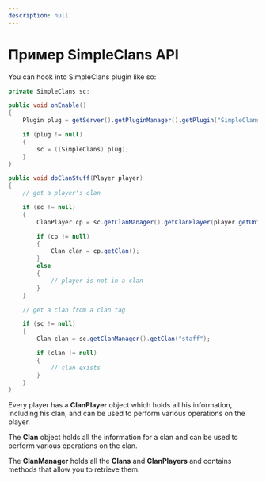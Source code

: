 ```yaml
---
description: null
---
```


# Пример SimpleClans API

You can hook into SimpleClans plugin like so:

```java
private SimpleClans sc;

public void onEnable()
{
    Plugin plug = getServer().getPluginManager().getPlugin("SimpleClans");

    if (plug != null)
    {
        sc = ((SimpleClans) plug);
    }
}
```

```java
public void doClanStuff(Player player)
{
    // get a player's clan

    if (sc != null)
    {
        ClanPlayer cp = sc.getClanManager().getClanPlayer(player.getUniqueId());

        if (cp != null)
        {
            Clan clan = cp.getClan();
        }
        else
        {
            // player is not in a clan
        }
    }

    // get a clan from a clan tag

    if (sc != null)
    {
        Clan clan = sc.getClanManager().getClan("staff");

        if (clan != null)
        {
            // clan exists
        }
    }
}
```

Every player has a **ClanPlayer** object which holds all his information, including his clan, and can be used to perform various operations on the player.

The **Clan** object holds all the information for a clan and can be used to perform various operations on the clan.

The **ClanManager** holds all the **Clans** and **ClanPlayers** and contains methods that allow you to retrieve them.

